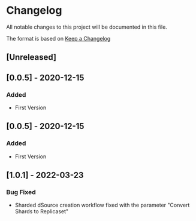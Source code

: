 # Changelog
All notable changes to this project will be documented in this file.

The format is based on [Keep a Changelog](http://keepachangelog.com/en/1.0.0/)

## [Unreleased]

## [0.0.5] - 2020-12-15
### Added
- First Version

## [0.0.5] - 2020-12-15
### Added
- First Version

## [1.0.1] - 2022-03-23
### Bug Fixed
- Sharded dSource creation workflow fixed with the parameter "Convert Shards to Replicaset"